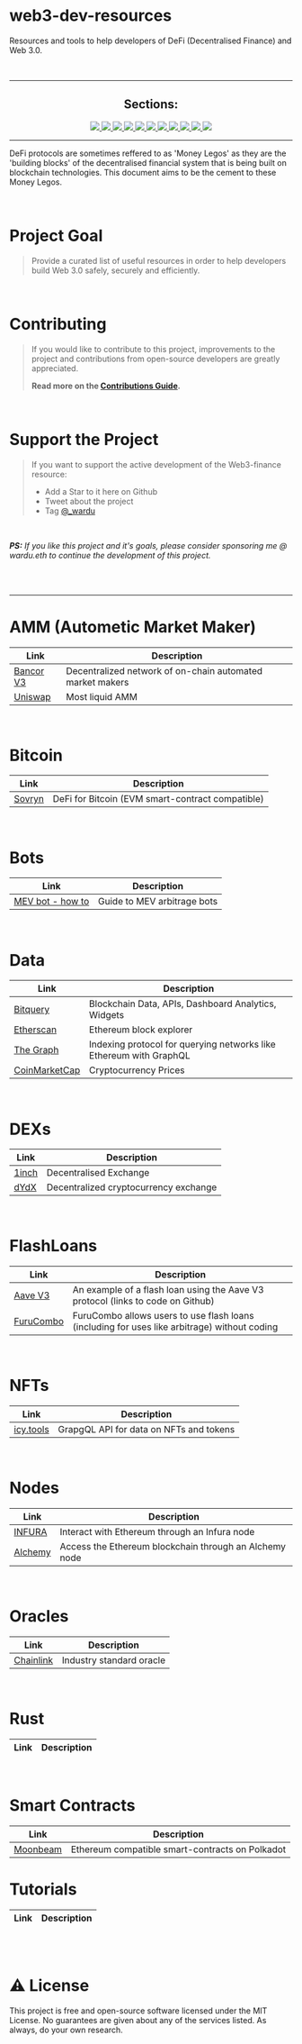 # web3-dev-resources

Resources and tools to help developers of DeFi (Decentralised Finance) and Web 3.0.

<br />

---

<div align='center'>
  
## Sections:
  <a href='#AMM'>
<img src='https://img.shields.io/badge/AMM-98180d?style=for-the-badge'>
</a>
<a href='#Bitcoin'>
<img src='https://img.shields.io/badge/Bitcoin-d6232d?style=for-the-badge'>
</a>
<a href='#Bots'>
<img src='https://img.shields.io/badge/Bots-d623a6?style=for-the-badge'>
</a>
<a href=#>
<img src='https://img.shields.io/badge/Data-ac23d6?style=for-the-badge'>
</a>
<a href=#Dexs>
<img src='https://img.shields.io/badge/Dexs-2c23d6?style=for-the-badge'>
</a>
<a href=#FlashLoans>
<img src='https://img.shields.io/badge/FlashLoans-5598e9?style=for-the-badge'>
</a>
<a href=#Nodes>
<img src='https://img.shields.io/badge/Nodes-55e9e6?style=for-the-badge'>
</a>
<a href=#NFTs>
<img src='https://img.shields.io/badge/NFTs-55e999?style=for-the-badge'>
</a>
<a href=#Oracles>
<img src='https://img.shields.io/badge/Oracles-75e955?style=for-the-badge'>
</a>
  <a href=#Rust>
<img src='https://img.shields.io/badge/Rust-d6e955?style=for-the-badge'>
</a>
<a href=#Tutorials>
<img src='https://img.shields.io/badge/Tutorials-ffa500?style=for-the-badge'>
</a>

<br />
  
</div>

---

DeFi protocols are sometimes reffered to as 'Money Legos' as they are the 'building blocks' of the decentralised financial system that is being built on blockchain technologies. This document aims to be the cement to these Money Legos.

<br />

# Project Goal

> Provide a curated list of useful resources in order to help developers build Web 3.0 safely, securely and efficiently. 

<br />

# Contributing

> If you would like to contribute to this project, improvements to the project and contributions from open-source developers are greatly appreciated.
>
> **Read more on the [Contributions Guide](#).**

<br />

# Support the Project

> If you want to support the active development of the Web3-finance resource:
>
> - Add a Star to it here on Github
> - Tweet about the project
>  - Tag [@\_wardu](https://twitter.com/_wardu)

<br />

_**PS:** If you like this project and it's goals, please consider sponsoring me @ wardu.eth to continue the development of this project._

<br />
<br />

---

<h1 id='AMM'>AMM (Autometic Market Maker)</h1>

| Link | Description |
| ---- | ----------- |
| [Bancor V3](https://docs.bancor.network/about-bancor-network/bancor-v3) | Decentralized network of on-chain automated market makers  |
| [Uniswap](https://docs.uniswap.org/) | Most liquid AMM |

<br />

<h1 id='Bitcoin'>Bitcoin</h1>

| Link | Description |
| ---- | ----------- |
| [Sovryn](https://www.sovryn.app/) | DeFi for Bitcoin (EVM smart-contract compatible) |

<br />

<h1 id='Bots'>Bots</h1>

| Link | Description |
| ---- | ----------- |
| [MEV bot - how to](https://www.blocknative.com/blog/mev-and-creating-a-basic-arbitrage-bot-on-ethereum-mainnet)| Guide to MEV arbitrage bots |
<br />

<h1 id='Data'>Data</h1>

| Link                                            | Description                                                        |
| ----------------------------------------------- | ------------------------------------------------------------------ |
| [Bitquery](https://graphql.bitquery.io/ide)     | Blockchain Data, APIs, Dashboard Analytics, Widgets                |
| [Etherscan](https://etherscan.io/)              | Ethereum block explorer                                            |
| [The Graph](https://thegraph.com)               | Indexing protocol for querying networks like Ethereum with GraphQL |
| [CoinMarketCap](https://coinmarketcap.com/api/) | Cryptocurrency Prices                                            |

<br />

<h1 id='Dexs'> DEXs</h1>

| Link                                | Description                            |
| ----------------------------------- | -------------------------------------- |
| [1inch](https://1inch.io/)          | Decentralised Exchange |
| [dYdX](https://docs.dydx.exchange/) | Decentralized cryptocurrency exchange  |

<br />


<h1 id='FlashLoans'>FlashLoans</h1>

| Link | Description |
| ---- | ----------- |
| [Aave V3](https://github.com/defispartan/hackmoney-demo) | An example of a flash loan using the Aave V3 protocol (links to code on Github) |
| [FuruCombo](https://furucombo.app/) | FuruCombo allows users to use flash loans (including for uses like arbitrage) without coding |

<br /> 


<h1 id='NFTs'>NFTs</h1>

| Link                                       | Description |
| ------------------------------------------ | ----------- |
| [icy.tools](https://developers.icy.tools/) | GrapgQL API for data on NFTs and tokens   |

<br />

<h1 id='Nodes'>Nodes</h1>

| Link                                                  | Description                                                |
| ----------------------------------------------------- | ---------------------------------------------------------- |
| [INFURA](https://infura.io/) | Interact with Ethereum through an Infura node |
| [Alchemy](https://www.alchemy.com/) | Access the Ethereum blockchain through an Alchemy node |

<br />

<h1 id='Oracles'>Oracles</h1>

| Link                             | Description              |
| -------------------------------- | ------------------------ |
| [Chainlink](https://chain.link/) | Industry standard oracle |

<br />

<h1 id='Rust'>Rust</h1>

| Link                             | Description              |
| -------------------------------- | ------------------------ |


<br />

<h1 id='Smart Contracts'>Smart Contracts</h1>

| Link | Description |
| ---- | ----------- |
| [Moonbeam](https://moonbeam.network/) | Ethereum compatible smart-contracts on Polkadot |

<h1 id='Tutorials'>Tutorials</h1>

| Link | Description |
| ---- | ----------- |

<br />
<br />

# ⚠️ License

This project is free and open-source software licensed under the MIT License. No guarantees are given about any of the services listed. As always, do your own research.

<br />
